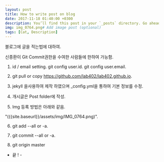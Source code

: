 ```yaml
---
layout: post
title: How to write post on blog
date: 2017-11-18 01:40:00 +0300
description: You’ll find this post in your `_posts` directory. Go ahead and edit it and re-build the site to see your changes. # Add post description (optional)
img: img_0764.png# Add image post (optional)
tags: [Cat, Description]
---
```


블로그에 글을 적는법에 대하여.

 신종환이 Git Commit권한을 수여한 사람들에 한하여 가능함.

 1) id / email setting.
    git config user.id.
    git config user.email.

 2) git pull or copy https://github.com/lab402/lab402.github.io.

 3) jekyll 을사용하여 제작 하였으며 _config.yml을 통하여 기본 정보를 수정.

 4) 개시글은 Post folder에 작성.

 5) Img 등록 방법은 아래와 같음.

   "({{site.baseurl}}/assets/img/IMG_0764.png)".

[]({{site.baseurl}}/assets/img/IMG_0764.png)

 6) git add --all or -a.

 7) git commit --all or -a.

 8) git origin master


 - 끝 ! -
